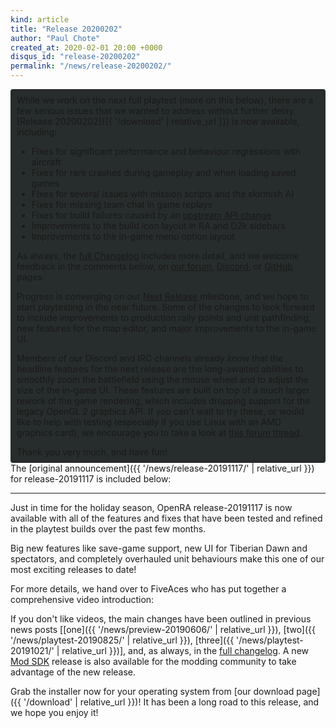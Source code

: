 ```yaml
---
kind: article
title: "Release 20200202"
author: "Paul Chote"
created_at: 2020-02-01 20:00 +0000
disqus_id: "release-20200202"
permalink: "/news/release-20200202/"
---
```


<div style="border-radius: 4px; background-color: #272d2c; padding: 5px">
<div style="margin: -10px 5px" markdown="1">

While we work on the next full playtest (more on this below), there are a few serious issues that we wanted to address without further delay. [Release 20200202]({{ '/download' | relative_url }}) is now available, including:

* Fixes for significant performance and behaviour regressions with aircraft
* Fixes for rare crashes during gameplay and when loading saved games
* Fixes for several issues with mission scripts and the skirmish AI
* Fixes for missing team chat in game replays
* Fixes for build failures caused by an [upstream API change](https://blog.maxmind.com/2019/12/18/significant-changes-to-accessing-and-using-geolite2-databases/)
* Improvements to the build icon layout in RA and D2k sidebars
* Improvements to the in-game menu option layout

As always, the [full Changelog](https://github.com/OpenRA/OpenRA/wiki/Changelog/44d23a103e9dc3e06c1944bbf9f9f411f865066f) includes more detail, and we welcome feedback in the comments below, on [our forum](https://forum.openra.net), [Discord](https://discord.openra.net), or [GitHub](https://github.com/OpenRA/OpenRA/) pages.

Progress is converging on our [Next Release](https://github.com/OpenRA/OpenRA/milestone/29) milestone, and we hope to start playtesting in the near future. Some of the changes to look forward to include improvements to production rally points and unit pathfinding, new features for the map editor, and major improvements to the in-game UI.

Members of our Discord and IRC channels already know that the headline features for the next release are the long-awaited abilities to smoothly zoom the battlefield using the mouse wheel and to adjust the size of the in-game UI. These features are built on top of a much larger rework of the game rendering, which includes dropping support for the legacy OpenGL 2 graphics API. If you can't wait to try these, or would like to help with testing (especially if you use Linux with an AMD graphics card), we encourage you to take a look at [this forum thread](https://forum.openra.net/viewtopic.php?f=82&t=21092).

Thank you very much, and have fun!
</div>
</div>
The [original announcement]({{ '/news/release-20191117/' | relative_url }}) for release-20191117 is included below:

<hr />

Just in time for the holiday season, OpenRA release-20191117 is now available with all of the features and fixes that have been tested and refined in the playtest builds over the past few months.

Big new features like save-game support, new UI for Tiberian Dawn and spectators, and completely overhauled unit behaviours make this one of our most exciting releases to date!

For more details, we hand over to FiveAces who has put together a comprehensive video introduction:

<figure>
  <lite-youtube videoid="x6uXAiTHAhI"></lite-youtube>
</figure>

If you don't like videos, the main changes have been outlined in previous news posts [[one]({{ '/news/preview-20190606/' | relative_url }}), [two]({{ '/news/playtest-20190825/' | relative_url }}), [three]({{ '/news/playtest-20191021/' | relative_url }})], and, as always, in the  [full changelog](https://github.com/OpenRA/OpenRA/wiki/Changelog/501a7ebe7d9bc8e02161db135272fc49439e17e6). A new [Mod SDK](https://github.com/OpenRA/OpenRAModSDK/releases/tag/20191117) release is also available for the modding community to take advantage of the new release.

Grab the installer now for your operating system from [our download page]({{ '/download' | relative_url }})! It has been a long road to this release, and we hope you enjoy it!

